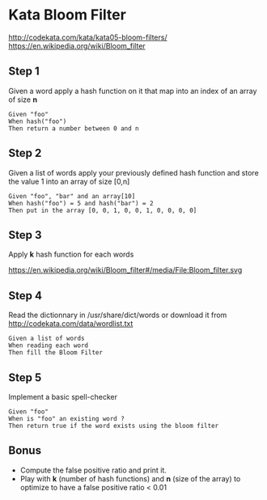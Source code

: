 # Kata Bloom Filter

http://codekata.com/kata/kata05-bloom-filters/
https://en.wikipedia.org/wiki/Bloom_filter

## Step 1

Given a word apply a hash function on it that map into an index of an array of size **n** 

```
Given "foo"
When hash("foo")
Then return a number between 0 and n
```

## Step 2

Given a list of words apply your previously defined hash function and store the value 1 into an array of size [0,n]

```
Given "foo", "bar" and an array[10]
When hash("foo") = 5 and hash("bar") = 2
Then put in the array [0, 0, 1, 0, 0, 1, 0, 0, 0, 0]
```

## Step 3

Apply **k** hash function for each words

https://en.wikipedia.org/wiki/Bloom_filter#/media/File:Bloom_filter.svg

## Step 4

Read the dictionnary in /usr/share/dict/words or download it from http://codekata.com/data/wordlist.txt

```
Given a list of words
When reading each word
Then fill the Bloom Filter
```

## Step 5

Implement a basic spell-checker

```
Given "foo"
When is "foo" an existing word ?
Then return true if the word exists using the bloom filter
```

## Bonus

* Compute the false positive ratio and print it.
* Play with **k** (number of hash functions) and **n** (size of the array) to optimize to have a false positive ratio < 0.01



